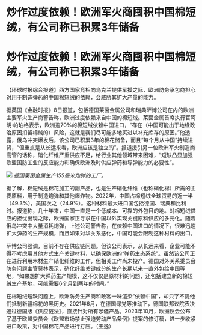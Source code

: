 # 炒作过度依赖！欧洲军火商囤积中国棉短绒，有公司称已积累3年储备

# 炒作过度依赖！欧洲军火商囤积中国棉短绒，有公司称已积累3年储备

【环球时报综合报道】西方国家竞相向乌克兰提供军援之际，欧洲防务承包商担心对用于制造弹药的中国棉短绒的依赖，会威胁其扩大产量的能力。

据英国《金融时报》8日报道，包括德国莱茵金属公司和瑞典萨博公司在内的欧洲主要军火生产商警告称，欧洲过度依赖来自中国的棉短绒。莱茵金属首席执行官阿明·帕珀格表示，欧洲逾70%的棉短绒依赖中国进口，“存在（中国可能出于地缘政治原因扣留棉绒的）风险，这就是我们尽可能多地买进以补充库存的原因。”他透露，俄乌冲突爆发后，该公司已积累3年的棉花储备，而且“每个月从中国”持续进货，“但重点是从长远来看，欧洲应该是独立的”。报道援引另一位欧洲军火制造商高管的话称，硝化纤维严重供应不足，给行业其他领域带来困难，“短缺凸显加强欧盟国防工业的反应能力和确保欧洲及时供应弹药和导弹能力的必要性”。

![](https://inews.gtimg.com/om_bt/ONKJntg_9BfDwBj3Nhw2ZVCGYoliPoCL5fhbwyC0WaHeoAA/1000)
_德国莱茵金属生产155毫米炮弹的工厂。_

据了解，棉短绒是棉花加工的副产品，也是生产硝化纤维（也称硝化棉）所需的主要原料，用于制造炮弹和其他爆炸物。2022年，中国占棉短绒全球贸易的近一半（49.3%），美国次之（24.9%）。这种材料最大进口国包括德国、瑞典和比利时。报道称，几十年来，中国一直是一个低成本、可靠的外包目的地。对棉短绒供应的担忧出现之际，欧洲国家正寻求在中国以外实现关键原料供应的多元化。随着俄乌冲突中大量消耗炮弹，上述公司警告称，在依赖中国进口的情况下，很难迅速扩大弹药的生产规模，而且如果对华关系恶化，中国可能会限制这种材料的出口。

萨博公司强调，目前不存在供应链问题。但该公司表示，从长远来看，企业可能不得不考虑用其他方式生产关键材料，以确保欧洲的“弹药生态系统”。虽然该公司正在进行利用木材生产硝化纤维的工作，但相关工作尚未投产。德国对外关系委员会防务问题主管莫林表示，硝化纤维关键成分的生产长期以来一直外包给中国等地，“如果想扩大弹药生产规模，这不仅仅是原材料的问题，还包括建立新的棉短绒生产基地，可能需要6个月到两年的时间。”

在棉短绒短缺问题上，欧洲防务生产商和政客一味渲染“依赖中国”，却只字不提他们抵制新疆棉花的黑历史。2021年6月，在德国绿党等推动下，德国联邦议院表决通过德国版《供应链法》，直接针对所有涉疆产品。2023年10月，欧洲议会公布了基于欧盟委员会《欧盟市场禁止强迫劳动产品条例》提案的修订稿，进一步收紧进口政策，对中国棉花产品进行打压。（王逸）

